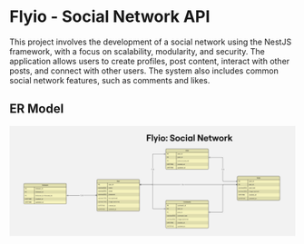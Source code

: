 # Flyio - Social Network API

This project involves the development of a social network using the NestJS framework, with a focus on scalability, modularity, and security. The application allows users to create profiles, post content, interact with other posts, and connect with other users. The system also includes common social network features, such as comments and likes.

## 

## ER Model

![ER Model](./images/Flyio_er_model.jpg)